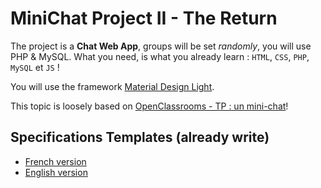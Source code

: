 # MiniChat Project II - The Return

The project is a **Chat Web App**, groups will be set _randomly_, you will use PHP & MySQL.
What you need, is what you already learn : `HTML`, `CSS`, `PHP`, `MySQL` et `JS` !

You will use the framework [Material Design Light](https://getmdl.io/).

This topic is loosely based on [OpenClassrooms - TP : un mini-chat](https://openclassrooms.com/courses/concevez-votre-site-web-avec-php-et-mysql/tp-un-mini-chat)!

## Specifications Templates (already write)

* [French version](https://docs.google.com/document/d/1AK9OQgLsr0Iv549YS3zUCoENvSVdm0H5RV2kMYpaeyc)
* [English version](https://docs.google.com/document/d/15xab7ijmKXCmGWooJcPr9Yp8X6TVPQ3CnYtqoKc297Q)

<!--
## Features

That's a chat, you have to let people discuss together, of course:

* First make one big global channel, and after allow other channels like private discussions ;
* Let users choose a pseudo and maybe defined an avatar (check [Gravatar](https://fr.gravatar.com/)) ;
* Let people send Emoji Smiley, Links, Pictures, Youtube Videos, User Tags, etc.. (you will use `REGEX`) ;
* Make everything looks great (with a lot of `CSS`) and don't forget the app have to be responsive, think about how it will look on mobile devices!

## Design

Here few advices and tricks to help you to work together on the same project code.

First work with whole team on global design, next split the team, between for example Backend and Frontend developers, the good idea is to use demo function, e.g.:

```javascript
/* DEMO FUNCTIONS */

var sendMessage = function (message) {
    console.log("DEMO: sendMessage: " + message);
};

var retreiveMessages = function () {
    var messages = [
        { pseudo: "Roméo", message : "Ô Roméo ! Roméo ! pourquoi es-tu Roméo ? Renie ton père et abdique ton nom ; ou, si tu ne le veux pas, jure de m’aimer, et je ne serai plus une Capulet." },
        { pseudo: "Juliette", message : "Dois-je l’écouter encore ou lui répondre ?" }
    ];
    console.log("DEMO: retreiveMessages :" + messages);
    return messages;
};
```

The purpose is to start to code the interface and test using these functions and **in the same time** an other member of the team can work on the function to make them work with real data.

## Ressources

**REGEX (REGular EXpressions)**

* <https://en.wikipedia.org/wiki/Regular_expression>
* You can check it online with <https://regex101.com/> & <http://regexr.com/>
* and practice a bit here: <https://www.hackerrank.com/domains/regex/>

For example: `:smile_cat:` will be replace by `<img src="graphics/emojis/smile_cat.png">`.

**AJAX**

* <https://en.wikipedia.org/wiki/Ajax_%28programming%29>
* You can read the official jQuery documentation <https://api.jquery.com/jquery.get/> & <http://api.jquery.com/jquery.ajax/>
* and a bit of OpenClassrooms <https://openclassrooms.com/courses/simplifiez-vos-developpements-javascript-avec-jquery/premiers-pas-avec-ajax> & <https://openclassrooms.com/courses/un-site-web-dynamique-avec-jquery/le-fonctionnement-de-ajax>
-->
